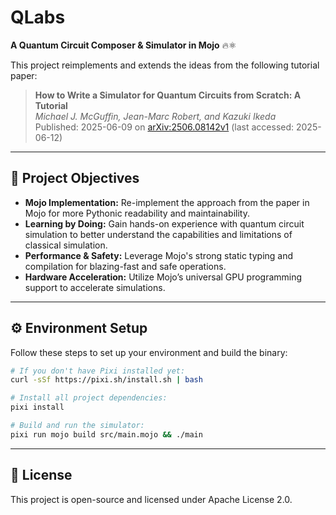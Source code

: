 # QLabs

**A Quantum Circuit Composer & Simulator in Mojo** 🔥⚛️

This project reimplements and extends the ideas from the following tutorial paper:

> **How to Write a Simulator for Quantum Circuits from Scratch: A Tutorial**  
> *Michael J. McGuffin, Jean-Marc Robert, and Kazuki Ikeda*  
> Published: 2025-06-09 on [arXiv:2506.08142v1](https://arxiv.org/abs/2506.08142v1) (last accessed: 2025-06-12)

---

## 🎯 Project Objectives

* **Mojo Implementation:** Re-implement the approach from the paper in Mojo for more Pythonic readability and maintainability.
* **Learning by Doing:** Gain hands-on experience with quantum circuit simulation to better understand the capabilities and limitations of classical simulation.
* **Performance & Safety:** Leverage Mojo's strong static typing and compilation for blazing-fast and safe operations.
* **Hardware Acceleration:** Utilize Mojo’s universal GPU programming support to accelerate simulations.

---

## ⚙️ Environment Setup

Follow these steps to set up your environment and build the binary:

```bash
# If you don't have Pixi installed yet:
curl -sSf https://pixi.sh/install.sh | bash

# Install all project dependencies:
pixi install

# Build and run the simulator:
pixi run mojo build src/main.mojo && ./main
```

---

## 📄 License

This project is open-source and licensed under Apache License 2.0.
